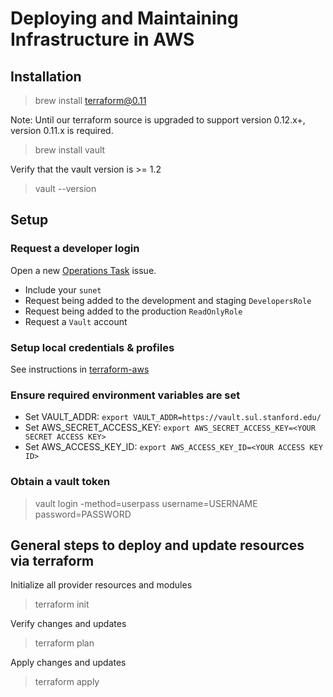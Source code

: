 # Deploying and Maintaining Infrastructure in AWS

## Installation

> brew install terraform@0.11

Note: Until our terraform source is upgraded to support version 0.12.x+, version 0.11.x is required.

> brew install vault

Verify that the vault version is >= 1.2

> vault --version

## Setup

### Request a developer login

Open a new [Operations Task](https://github.com/sul-dlss/operations-tasks/issues/new) issue. 

- Include your `sunet`
- Request being added to the development and staging `DevelopersRole` 
- Request being added to the production `ReadOnlyRole`
- Request a `Vault` account

### Setup local credentials & profiles

See instructions in [terraform-aws](https://github.com/sul-dlss/terraform-aws/wiki/AWS-DLSS-Dev-Env-Setup)

### Ensure required environment variables are set

- Set VAULT_ADDR: `export VAULT_ADDR=https://vault.sul.stanford.edu/`
- Set AWS_SECRET_ACCESS_KEY: `export AWS_SECRET_ACCESS_KEY=<YOUR SECRET ACCESS KEY>` 
- Set AWS_ACCESS_KEY_ID: `export AWS_ACCESS_KEY_ID=<YOUR ACCESS KEY ID>`

### Obtain a vault token

> vault login -method=userpass username=USERNAME password=PASSWORD

## General steps to deploy and update resources via terraform

Initialize all provider resources and modules

> terraform init

Verify changes and updates

> terraform plan

Apply changes and updates

> terraform apply
